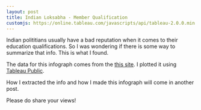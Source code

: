 ```yaml
---
layout: post
title: Indian Loksabha - Member Qualification
customjs: https://online.tableau.com/javascripts/api/tableau-2.0.0.min.js
---
```

Indian polititians usually have a bad reputation when it comes to their education qualifications. So I was wondering if there is some way to summarize that info. This is what I found.

<script>
function initializeViz() {
  var placeholderDiv = document.getElementById("tableauViz");
  var url = "https://public.tableau.com/views/LoksabhaMemberQualification/Sheet4";
  var options = {
    width: 800,
    height: 800,
    hideTabs: true,
    hideToolbar: true,
    onFirstInteractive: function () {
      workbook = viz.getWorkbook();
      activeSheet = workbook.getActiveSheet();
    }
  };
  viz = new tableau.Viz(placeholderDiv, url, options);
} 
initializeViz();
</script>

<div id='tableuViz'></div>

The data for this infograph comes from the [this site](http://164.100.47.132/LssNew/Members/breif_alphalist.aspx). I plotted it using [Tableau Public](https://public.tableau.com/s/).

How I extracted the info and how I made this infograph will come in another post.

Please do share your views!
